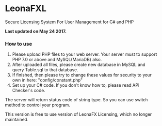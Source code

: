 # LeonaFXL
Secure Licensing System For User Management for C# and PHP

**Last updated on May 24 2017.**

### How to use
1. Please upload PHP files to your web server. Your server must to support PHP 7.0 or above and MySQL(MariaDB) also.
2. After uploaded all files, please create new database in MySQL and query Table.sql to that database.
3. If finished, then please try to change these values for security to your own in here: "config/constant.php"
4. Set up your C# code. If you don't know how to, please read API Checker's code.

The server will return status code of string type. So you can use switch method to control your program.


This version is free to use version of LeonaFX Licensing, which no longer maintained.

